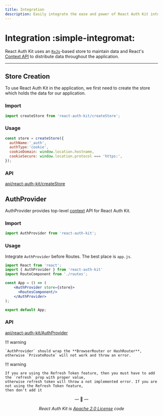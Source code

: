 ```yaml
---
title: Integration
description: Easily integrate the ease and power of React Auth Kit into your React Web Application with just two lines of code.
---
```


# Integration :simple-integromat:

React Auth Kit uses an [`RxJs`](https://rxjs.dev/)-based store to maintain data and React's [Context API](https://react.dev/reference/react/createContext) to distribute data throughout the application.

<div data-ea-publisher="authkitarkadipme" data-ea-type="text" data-ea-keywords="web|react|javascript|python|database|node|mongo" id="integration"></div>

---

## Store Creation

To use React Auth Kit in the application, we first need to create the store which holds the data for our application.

### Import

```js
import createStore from 'react-auth-kit/createStore';
```

### Usage

```js title="Create Store"
const store = createStore({
  authName:'_auth',
  authType:'cookie',
  cookieDomain: window.location.hostname,
  cookieSecure: window.location.protocol === 'https:',
});
```

### API

[api/react-auth-kit/createStore](./../reference/react-auth-kit/createStore.md)

## AuthProvider

AuthProvider provides top-level [context](https://reactjs.org/docs/context.html) API for React Auth Kit.

### Import

```javascript
import AuthProvider from 'react-auth-kit';
```

### Usage

Integrate `AuthProvider` before Routes. The best place is `app.js`.

```jsx title="app.js" hl_lines="6 7 8"
import React from 'react';
import { AuthProvider } from 'react-auth-kit'
import RouteComponent from './routes';

const App = () => (
    <AuthProvider store={store}>
      <RoutesComponent/>
    </AuthProvider>
);

export default App;
```

### API

[api/react-auth-kit/AuthProvider](./../reference/react-auth-kit/authprovider.md)

!!! warning

    `AuthProvider` should wrap the **BrowserRouter or HashRouter**,
    otherwise `PrivateRoute` will not work and throw an error.

!!! warning

    If you are using the Refresh Token feature, then you must have to add the `refresh` prop with proper value,
    otherwise refresh token will throw a not implemented error. If you are not using the Refresh Token feature,
    then don't add it

<p align="center">&mdash; 🔑  &mdash;</p>
<p align="center"><i>React Auth Kit is <a href="https://github.com/react-auth-kit/react-auth-kit/blob/master/LICENSE">Apache 2.0 License</a> code</i></p>
